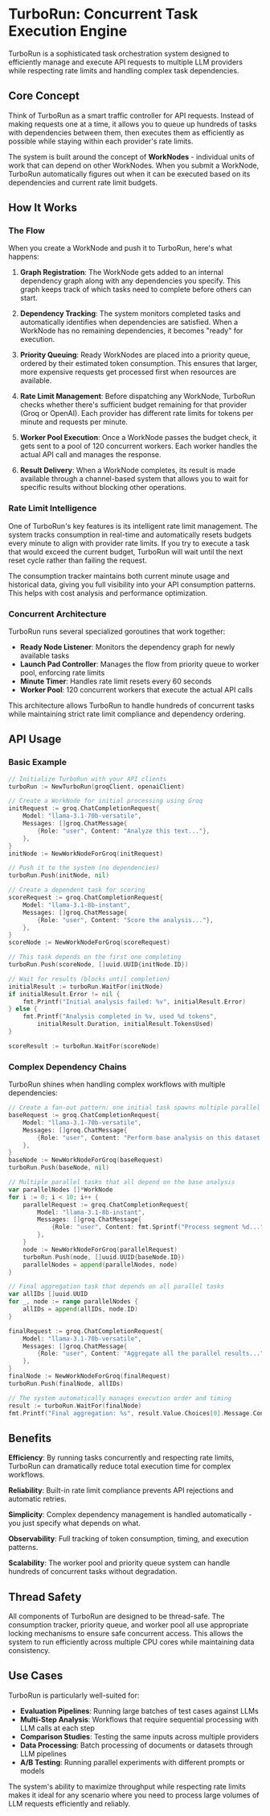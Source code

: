 # TurboRun: Concurrent Task Execution Engine

TurboRun is a sophisticated task orchestration system designed to efficiently manage and execute API requests to multiple LLM providers while respecting rate limits and handling complex task dependencies.

## Core Concept

Think of TurboRun as a smart traffic controller for API requests. Instead of making requests one at a time, it allows you to queue up hundreds of tasks with dependencies between them, then executes them as efficiently as possible while staying within each provider's rate limits.

The system is built around the concept of **WorkNodes** - individual units of work that can depend on other WorkNodes. When you submit a WorkNode, TurboRun automatically figures out when it can be executed based on its dependencies and current rate limit budgets.

## How It Works

### The Flow

When you create a WorkNode and push it to TurboRun, here's what happens:

1. **Graph Registration**: The WorkNode gets added to an internal dependency graph along with any dependencies you specify. This graph keeps track of which tasks need to complete before others can start.

2. **Dependency Tracking**: The system monitors completed tasks and automatically identifies when dependencies are satisfied. When a WorkNode has no remaining dependencies, it becomes "ready" for execution.

3. **Priority Queuing**: Ready WorkNodes are placed into a priority queue, ordered by their estimated token consumption. This ensures that larger, more expensive requests get processed first when resources are available.

4. **Rate Limit Management**: Before dispatching any WorkNode, TurboRun checks whether there's sufficient budget remaining for that provider (Groq or OpenAI). Each provider has different rate limits for tokens per minute and requests per minute.

5. **Worker Pool Execution**: Once a WorkNode passes the budget check, it gets sent to a pool of 120 concurrent workers. Each worker handles the actual API call and manages the response.

6. **Result Delivery**: When a WorkNode completes, its result is made available through a channel-based system that allows you to wait for specific results without blocking other operations.

### Rate Limit Intelligence

One of TurboRun's key features is its intelligent rate limit management. The system tracks consumption in real-time and automatically resets budgets every minute to align with provider rate limits. If you try to execute a task that would exceed the current budget, TurboRun will wait until the next reset cycle rather than failing the request.

The consumption tracker maintains both current minute usage and historical data, giving you full visibility into your API consumption patterns. This helps with cost analysis and performance optimization.

### Concurrent Architecture

TurboRun runs several specialized goroutines that work together:

- **Ready Node Listener**: Monitors the dependency graph for newly available tasks
- **Launch Pad Controller**: Manages the flow from priority queue to worker pool, enforcing rate limits
- **Minute Timer**: Handles rate limit resets every 60 seconds
- **Worker Pool**: 120 concurrent workers that execute the actual API calls

This architecture allows TurboRun to handle hundreds of concurrent tasks while maintaining strict rate limit compliance and dependency ordering.

## API Usage

### Basic Example

```go
// Initialize TurboRun with your API clients
turboRun := NewTurboRun(groqClient, openaiClient)

// Create a WorkNode for initial processing using Groq
initRequest := groq.ChatCompletionRequest{
    Model: "llama-3.1-70b-versatile",
    Messages: []groq.ChatMessage{
        {Role: "user", Content: "Analyze this text..."},
    },
}
initNode := NewWorkNodeForGroq(initRequest)

// Push it to the system (no dependencies)
turboRun.Push(initNode, nil)

// Create a dependent task for scoring
scoreRequest := groq.ChatCompletionRequest{
    Model: "llama-3.1-8b-instant", 
    Messages: []groq.ChatMessage{
        {Role: "user", Content: "Score the analysis..."},
    },
}
scoreNode := NewWorkNodeForGroq(scoreRequest)

// This task depends on the first one completing
turboRun.Push(scoreNode, []uuid.UUID{initNode.ID})

// Wait for results (blocks until completion)
initialResult := turboRun.WaitFor(initNode)
if initialResult.Error != nil {
    fmt.Printf("Initial analysis failed: %v", initialResult.Error)
} else {
    fmt.Printf("Analysis completed in %v, used %d tokens", 
        initialResult.Duration, initialResult.TokensUsed)
}

scoreResult := turboRun.WaitFor(scoreNode)
```

### Complex Dependency Chains

TurboRun shines when handling complex workflows with multiple dependencies:

```go
// Create a fan-out pattern: one initial task spawns multiple parallel tasks
baseRequest := groq.ChatCompletionRequest{
    Model: "llama-3.1-70b-versatile",
    Messages: []groq.ChatMessage{
        {Role: "user", Content: "Perform base analysis on this dataset..."},
    },
}
baseNode := NewWorkNodeForGroq(baseRequest)
turboRun.Push(baseNode, nil)

// Multiple parallel tasks that all depend on the base analysis
var parallelNodes []*WorkNode
for i := 0; i < 10; i++ {
    parallelRequest := groq.ChatCompletionRequest{
        Model: "llama-3.1-8b-instant",
        Messages: []groq.ChatMessage{
            {Role: "user", Content: fmt.Sprintf("Process segment %d...", i)},
        },
    }
    node := NewWorkNodeForGroq(parallelRequest)
    turboRun.Push(node, []uuid.UUID{baseNode.ID})
    parallelNodes = append(parallelNodes, node)
}

// Final aggregation task that depends on all parallel tasks
var allIDs []uuid.UUID
for _, node := range parallelNodes {
    allIDs = append(allIDs, node.ID)
}

finalRequest := groq.ChatCompletionRequest{
    Model: "llama-3.1-70b-versatile", 
    Messages: []groq.ChatMessage{
        {Role: "user", Content: "Aggregate all the parallel results..."},
    },
}
finalNode := NewWorkNodeForGroq(finalRequest)
turboRun.Push(finalNode, allIDs)

// The system automatically manages execution order and timing
result := turboRun.WaitFor(finalNode)
fmt.Printf("Final aggregation: %s", result.Value.Choices[0].Message.Content)
```

## Benefits

**Efficiency**: By running tasks concurrently and respecting rate limits, TurboRun can dramatically reduce total execution time for complex workflows.

**Reliability**: Built-in rate limit compliance prevents API rejections and automatic retries.

**Simplicity**: Complex dependency management is handled automatically - you just specify what depends on what.

**Observability**: Full tracking of token consumption, timing, and execution patterns.

**Scalability**: The worker pool and priority queue system can handle hundreds of concurrent tasks without degradation.

## Thread Safety

All components of TurboRun are designed to be thread-safe. The consumption tracker, priority queue, and worker pool all use appropriate locking mechanisms to ensure safe concurrent access. This allows the system to run efficiently across multiple CPU cores while maintaining data consistency.

## Use Cases

TurboRun is particularly well-suited for:

- **Evaluation Pipelines**: Running large batches of test cases against LLMs
- **Multi-Step Analysis**: Workflows that require sequential processing with LLM calls at each step  
- **Comparison Studies**: Testing the same inputs across multiple providers
- **Data Processing**: Batch processing of documents or datasets through LLM pipelines
- **A/B Testing**: Running parallel experiments with different prompts or models

The system's ability to maximize throughput while respecting rate limits makes it ideal for any scenario where you need to process large volumes of LLM requests efficiently and reliably.
